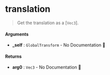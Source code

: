 # translation

>  Get the translation as a [`Vec3`].

#### Arguments

- **\_self** : `GlobalTransform` \- No Documentation 🚧

#### Returns

- **arg0** : `Vec3` \- No Documentation 🚧
